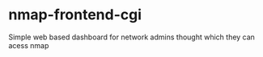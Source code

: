 # nmap-frontend-cgi
Simple web based dashboard for network admins thought which they can acess nmap
